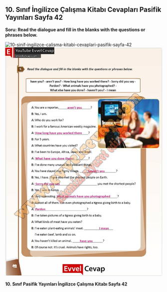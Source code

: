 ## 10. Sınıf İngilizce Çalışma Kitabı Cevapları Pasifik Yayınları Sayfa 42

**Soru: Read the dialogue and fill in the blanks with the questions or phrases below.**

![10-sinif-ingilizce-calisma-kitabi-cevaplari-pasifik-sayfa-42]()![10-sinif-ingilizce-calisma-kitabi-cevaplari-pasifik-sayfa-42](./image1.webp)

**10. Sınıf Pasifik Yayınları İngilizce Çalışma Kitabı Sayfa 42**